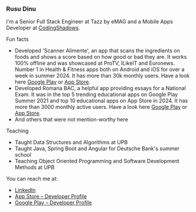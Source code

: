 ### Rusu Dinu

I'm a Senior Full Stack Engineer at Tazz by eMAG and a Mobile Apps Developer at [CodingShadows](https://codingshadows.com/).

Fun facts

- Developed 'Scanner Alimente', an app that scans the ingredients on foods and shows a score based on how good or bad they are. It works 100% offline and was showcased at ProTV, ILikeIT and Euronews. Number 1 in Health & Fitness apps both on Android and iOS for over a week in summer 2024. It has more than 30k monthly users. Have a look here [Google Play](https://play.google.com/store/apps/details?id=com.codingshadows.scanneralimente) or [App Store](https://apps.apple.com/ro/app/scanner-alimente/id6503191411).
- Developed Romana BAC, a helpful app providing essays for a National Exam. It was in the top 5 trending educational apps on Google Play Summer 2021 and top 10 educational apps on App Store in 2024. It has more than 3000 monthly active users. Have a look here [Google Play](https://play.google.com/store/apps/details?id=com.codingshadows.romana_bac_v2) or [App Store](https://apps.apple.com/us/app/bac-romana-eseuri-comentarii/id6451208956).
- And others that were not mention-worthy here

Teaching
- Taught Data Structures and Algorithms at UPB
- Taught Java, Spring Boot and Angular for Deutsche Bank's summer school
- Teaching Object Oriented Programming and Software Development Methods at UPB

You can reach me at:
- [LinkedIn](https://www.linkedin.com/in/rusudinu/)
- [App Store – Developer Profile](https://apps.apple.com/us/developer/dinu-stefan-rusu/id1697162965)
- [Google Play – Developer Profile](https://play.google.com/store/apps/dev?id=6837124126190232759)
